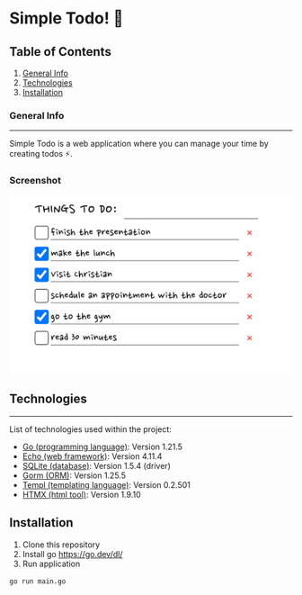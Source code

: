 # Simple Todo! 📝
## Table of Contents
1. [General Info](#general-info)
2. [Technologies](#technologies)
3. [Installation](#installation)
### General Info
***
Simple Todo is a web application where you can manage your time by creating todos ⚡.
### Screenshot
![Simple Todo](./screenshots/home.png)
## Technologies
***
List of technologies used within the project:
* [Go (programming language)](https://go.dev/): Version 1.21.5
* [Echo (web framework)](https://echo.labstack.com/): Version 4.11.4
* [SQLite (database)](https://www.sqlite.org/index.html): Version 1.5.4 (driver)
* [Gorm (ORM)](https://gorm.io/index.html): Version 1.25.5
* [Templ (templating language)](https://gorm.io/index.html): Version 0.2.501
* [HTMX (html tool)](https://htmx.org/): Version 1.9.10
## Installation
1. Clone this repository
2. Install go https://go.dev/dl/
3. Run application
```
go run main.go
```